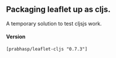 ## Packaging leaflet up as cljs.
A temporary solution to test cljsjs work.

#### Version
```
[prabhasp/leaflet-cljs "0.7.3"]
```
